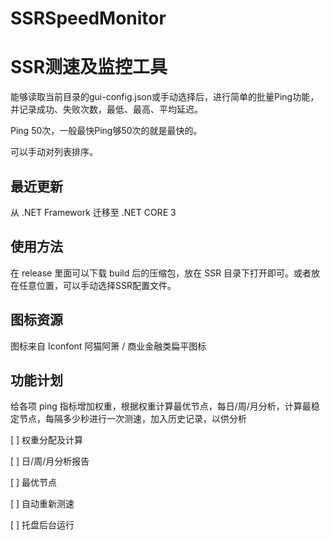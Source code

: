 ﻿# SSRSpeedMonitor
# SSR测速及监控工具

能够读取当前目录的gui-config.json或手动选择后，进行简单的批量Ping功能，并记录成功、失败次数，最低、最高、平均延迟。

Ping 50次，一般最快Ping够50次的就是最快的。

可以手动对列表排序。

## 最近更新

从 .NET Framework 迁移至 .NET CORE 3

## 使用方法

在 release 里面可以下载 build 后的压缩包，放在 SSR 目录下打开即可。或者放在任意位置，可以手动选择SSR配置文件。

## 图标资源

图标来自 Iconfont 阿猫阿箫 / 商业金融类扁平图标

## 功能计划

给各项 ping 指标增加权重，根据权重计算最优节点，每日/周/月分析，计算最稳定节点，每隔多少秒进行一次测速，加入历史记录，以供分析

[ ] 权重分配及计算

[ ] 日/周/月分析报告

[ ] 最优节点

[ ] 自动重新测速

[ ] 托盘后台运行

